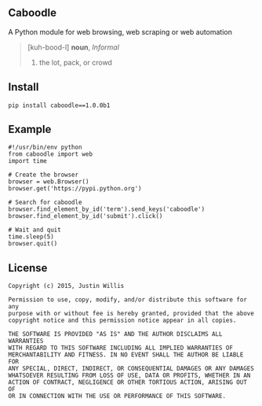 Caboodle
--------

A Python module for web browsing, web scraping or web automation

> [kuh-bood-l] **noun**, *Informal*
>
> 1. the lot, pack, or crowd

Install
-------

	pip install caboodle==1.0.0b1

Example
-------

	#!/usr/bin/env python
	from caboodle import web
	import time

	# Create the browser
	browser = web.Browser()
	browser.get('https://pypi.python.org')

	# Search for caboodle
	browser.find_element_by_id('term').send_keys('caboodle')
	browser.find_element_by_id('submit').click()

	# Wait and quit
	time.sleep(5)
	browser.quit()

License
-------

	Copyright (c) 2015, Justin Willis

	Permission to use, copy, modify, and/or distribute this software for any
	purpose with or without fee is hereby granted, provided that the above
	copyright notice and this permission notice appear in all copies.

	THE SOFTWARE IS PROVIDED "AS IS" AND THE AUTHOR DISCLAIMS ALL WARRANTIES
	WITH REGARD TO THIS SOFTWARE INCLUDING ALL IMPLIED WARRANTIES OF
	MERCHANTABILITY AND FITNESS. IN NO EVENT SHALL THE AUTHOR BE LIABLE FOR
	ANY SPECIAL, DIRECT, INDIRECT, OR CONSEQUENTIAL DAMAGES OR ANY DAMAGES
	WHATSOEVER RESULTING FROM LOSS OF USE, DATA OR PROFITS, WHETHER IN AN
	ACTION OF CONTRACT, NEGLIGENCE OR OTHER TORTIOUS ACTION, ARISING OUT OF
	OR IN CONNECTION WITH THE USE OR PERFORMANCE OF THIS SOFTWARE.
